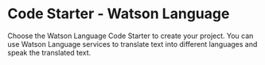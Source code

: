 # Code Starter - Watson Language

Choose the Watson Language Code Starter to create your project. You can use Watson Language services to translate text into different languages and speak the translated text.
